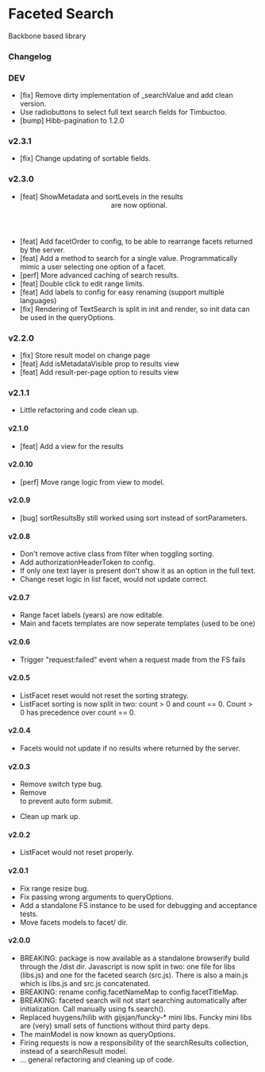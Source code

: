 # Faceted Search
Backbone based library

### Changelog

### DEV
- [fix] Remove dirty implementation of _searchValue and add clean version.
- Use radiobuttons to select full text search fields for Timbuctoo.
- [bump] Hibb-pagination to 1.2.0

### v2.3.1
- [fix] Change updating of sortable fields.

### v2.3.0
- [feat] ShowMetadata and sortLevels in the results <header> are now optional.
- [feat] Add facetOrder to config, to be able to rearrange facets returned by the server.
- [feat] Add a method to search for a single value. Programmatically mimic a user selecting one option of a facet.
- [perf] More advanced caching of search results.
- [feat] Double click to edit range limits.
- [feat] Add labels to config for easy renaming (support multiple languages)
- [fix] Rendering of TextSearch is split in init and render, so init data can be used in the queryOptions.

### v2.2.0

- [fix] Store result model on change page
- [feat] Add isMetadataVisible prop to results view
- [feat] Add result-per-page option to results view

### v2.1.1
- Little refactoring and code clean up.

#### v2.1.0
- [feat] Add a view for the results

#### v2.0.10
- [perf] Move range logic from view to model.

#### v2.0.9
- [bug] sortResultsBy still worked using sort instead of sortParameters.

#### v2.0.8
- Don't remove active class from filter when toggling sorting.
- Add authorizationHeaderToken to config.
- If only one text layer is present don't show it as an option in the full text.
- Change reset logic in list facet, would not update correct.

#### v2.0.7
- Range facet labels (years) are now editable.
- Main and facets templates are now seperate templates (used to be one)

#### v2.0.6
- Trigger "request:failed" event when a request made from the FS fails

#### v2.0.5
- ListFacet reset would not reset the sorting strategy.
- ListFacet sorting is now split in two: count > 0 and count == 0.
  Count > 0 has precedence over count == 0.
  
#### v2.0.4
- Facets would not update if no results where returned by the server.

#### v2.0.3
- Remove switch type bug.
- Remove <form> to prevent auto form submit.
- Clean up mark up.

#### v2.0.2
- ListFacet would not reset properly.

#### v2.0.1
- Fix range resize bug.
- Fix passing wrong arguments to queryOptions.
- Add a standalone FS instance to be used for debugging and acceptance tests.
- Move facets models to facet/ dir.

#### v2.0.0
- BREAKING: package is now available as a standalone browserify build through the /dist dir. 
  Javascript is now split in two: one file for libs (libs.js) and one for the faceted search (src.js).
  There is also a main.js which is libs.js and src.js concatenated.
- BREAKING: rename config.facetNameMap to config.facetTitleMap.
- BREAKING: faceted search will not start searching automatically after initialization. Call manually using fs.search().
- Replaced huygens/hilib with gijsjan/funcky-* mini libs. Funcky mini libs are (very) small sets of functions without 
  third party deps.
- The mainModel is now known as queryOptions.
- Firing requests is now a responsibility of the searchResults collection, instead of a searchResult model.
- ... general refactoring and cleaning up of code.
